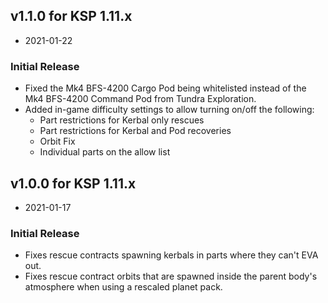## v1.1.0 for KSP 1.11.x

 - 2021-01-22

### Initial Release

* Fixed the Mk4 BFS-4200 Cargo Pod being whitelisted instead of the Mk4 BFS-4200 Command Pod from Tundra Exploration.
* Added in-game difficulty settings to allow turning on/off the following:
	* Part restrictions for Kerbal only rescues
	* Part restrictions for Kerbal and Pod recoveries
	* Orbit Fix
	* Individual parts on the allow list

## v1.0.0 for KSP 1.11.x

 - 2021-01-17

### Initial Release

* Fixes rescue contracts spawning kerbals in parts where they can't EVA out.
* Fixes rescue contract orbits that are spawned inside the parent body's atmosphere when using a rescaled planet pack.